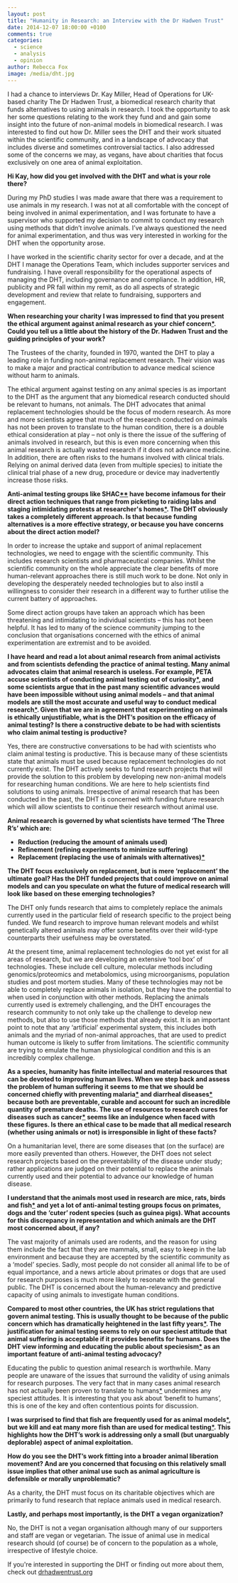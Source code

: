 ```yaml
---
layout: post
title: "Humanity in Research: an Interview with the Dr Hadwen Trust"
date: 2014-12-07 18:00:00 +0100
comments: true
categories: 
  - science
  - analysis
  - opinion
author: Rebecca Fox
image: /media/dht.jpg
---
```

I had a chance to interviews Dr. Kay Miller, Head of Operations for UK-based charity The Dr Hadwen Trust, a biomedical research charity that funds alternatives to using animals in research. I took the opportunity to ask her some questions relating to the work they fund and and gain some insight into the future of non-animal models in biomedical<!--more--> research. I was interested to find out how Dr. Miller sees the DHT and their work situated  within the scientific community, and in a landscape of advocacy that includes diverse and sometimes controversial tactics. I also addressed some of the concerns we may, as vegans, have about charities that focus exclusively on one area of animal exploitation.

**Hi Kay, how did you get involved with the DHT and what is your role there?**
 
During my PhD studies I was made aware that there was a requirement to use animals in my research. I was not at all comfortable with the concept of being involved in animal experimentation, and I was fortunate to have a supervisor who supported my decision to commit to conduct my research using methods that didn’t involve animals.  I’ve always questioned the need for animal experimentation, and thus was very interested in working for the DHT when the opportunity arose.
 
I have worked in the scientific charity sector for over a decade, and at the DHT I manage the Operations Team, which includes supporter services and fundraising. I have overall responsibility for the operational aspects of managing the DHT, including governance and compliance.  In addition, HR, publicity and PR fall within my remit, as do all aspects of strategic development and review that relate to fundraising, supporters and engagement.
 
**When researching your charity I was impressed to find that you present the ethical argument against animal research as your chief concern[*](http://www.drhadwentrust.org "Quote from DHT’s literature: ‘The DHT takes the same ethical approach to experiments on animals as we do to experiments that would harm vulnerable, unconsenting humans: that is, such experiments are wrong in principle, whether or not others may benefit’"). Could you tell us a little about the history of the Dr. Hadwen Trust and the guiding principles of your work?**
 
The Trustees of the charity, founded in 1970, wanted the DHT to play a leading role in funding non-animal replacement research.  Their vision was to make a major and practical contribution to advance medical science without harm to animals.
 
The ethical argument against testing on any animal species is as important to the DHT as the argument that any biomedical research conducted should be relevant to humans, not animals.  The DHT advocates that animal replacement technologies should be the focus of modern research.  As more and more scientists agree that much of the research conducted on animals has not been proven to translate to the human condition, there is a double ethical consideration at play – not only is there the issue of the suffering of animals involved in research, but this is even more concerning when this animal research is actually wasted research if it does not advance medicine. In addition, there are often risks to the humans involved with clinical trials. Relying on animal derived data (even from multiple species) to initiate the clinical trial phase of a new drug, procedure or device may inadvertently increase those risks.
 
**Anti-animal testing groups like SHAC[*](http://www.shac.net/ "Stop Huntington Animal Cruelty")[*](http://en.wikipedia.org/wiki/Stop_Huntingdon_Animal_Cruelty "A more objective view on SHAC from Wikipedia") have become infamous for their direct action techniques that range from picketing to raiding labs and staging intimidating protests at researcher's homes[*](http://www.crimethinc.com/texts/recentfeatures/shac.php "This article discusses the ‘SHAC model’ of direct action"). The DHT obviously takes a completely different approach. Is that because funding alternatives is a more effective strategy, or because you have concerns about the direct action model?**
 
In order to increase the uptake and support of animal replacement technologies, we need to engage with the scientific community.  This includes research scientists and pharmaceutical companies. Whilst the scientific community on the whole appreciate the clear benefits of more human-relevant approaches there is still much work to be done. Not only in developing the desperately needed technologies but to also instil a willingness to consider their research in a different way to further utilise the current battery of approaches.
 
Some direct action groups have taken an approach which has been threatening and intimidating to individual scientists – this has not been helpful.  It has led to many of the science community jumping to the conclusion that organisations concerned with the ethics of animal experimentation are extremist and to be avoided.
 
**I have heard and read a lot about animal research from animal activists and from scientists defending the practice of animal testing. Many animal advocates claim that animal research is useless. For example, PETA accuse scientists of conducting animal testing out of curiosity[*](http://www.peta.org/issues/animals-used-for-experimentation/animal-testing-bad-science/#ixzz3IIVxYgje "From PETA’s website: ‘Most animal experiments are not relevant to human health, they do not contribute meaningfully to medical advances and many are undertaken simply out of curiosity and do not even pretend to hold promise for curing illnesses’"), and some scientists argue that in the past many scientific advances would have been impossible without using animal models – and that animal models are still the most accurate and useful way to conduct medical research[*](http://www.understandinganimalresearch.org.uk/why/human-health  "'Animal research has contributed to many of the medical advances we now take for granted (…) Research in the last few decades has also begun to tackle some of the more difficult medical problems such as heart disease, depression, and newly emerged infections such as HIV, and many cancers (…) many key questions in medical science can probably still only be addressed by studies on animals. These studies offer hope to millions who suffer from serious conditions.’ Drawn from understandinganimalsinresearch.org, a useful resource for finding out more about animal testing with a strong pro-animal research bias"). Given that we are in agreement that experimenting on animals is ethically unjustifiable, what is the DHT’s position on the efficacy of animal testing? Is there a constructive debate to be had with scientists who claim animal testing is productive?**
 
Yes, there are constructive conversations to be had with scientists who claim animal testing is productive.  This is because many of these scientists state that animals must be used because replacement technologies do not currently exist.  The DHT actively seeks to fund research projects that will provide the solution to this problem by developing new non-animal models for researching human conditions.  We are here to help scientists find solutions to using animals.  Irrespective of animal research that has been conducted in the past, the DHT is concerned with funding future research which will allow scientists to continue their research without animal use.
 
 
**Animal research is governed by what scientists have termed ‘The Three R’s’ which are:**
 
- **Reduction (reducing the amount of animals used)**
- **Refinement (refining experiments to minimize suffering)**
- **Replacement (replacing the use of animals with alternatives)[*](http://en.wikipedia.org/wiki/The_Three_Rs_%28animals%29 "Wikipedia article on ‘The Three R’s’")**
 
**The DHT focus exclusively on replacement, but is mere ‘replacement’ the ultimate goal? Has the DHT funded projects that could improve on animal models and can you speculate on what the future of medical research will look like based on these emerging technologies?**
 
The DHT only funds research that aims to completely replace the animals currently used in the particular field of research specific to the project being funded.  We fund research to improve human relevant models and whilst genetically altered animals may offer some benefits over their wild-type counterparts their usefulness may be overstated.
 
At the present time, animal replacement technologies do not yet exist for all areas of research, but we are developing an extensive ‘tool box’ of technologies. These include cell culture, molecular methods including genomics/proteomics and metabolomics, using microorganisms, population studies and post mortem studies. Many of these technologies may not be able to completely replace animals in isolation, but they have the potential to when used in conjunction with other methods.  Replacing the animals currently used is extremely challenging, and the DHT encourages the research community to not only take up the challenge to develop new methods, but also to use those methods that already exist. It is an important point to note that any ‘artificial’ experimental system, this includes both animals and the myriad of non-animal approaches, that are used to predict human outcome is likely to suffer from limitations. The scientific community are trying to emulate the human physiological condition and this is an incredibly complex challenge.
 
**As a species, humanity has finite intellectual and material resources that can be devoted to improving human lives. When we step back and assess the problem of human suffering it seems to me that we should be concerned chiefly with preventing malaria[*](http://www.who.int/gho/malaria/epidemic/deaths/en/ "There were an estimated 627 000 malaria deaths worldwide in 2012, malaria vaccines already exist and with access to mosquito nets many malaria infections can be prevented") and diarrheal diseases[*](http://www.who.int/mediacentre/factsheets/fs310/en/ "The World Health Organisation lists diarrhea in the top ten leading causes of death killing 1.5 million in 2012. Diarrheal diseases are caused by lack of access to clean water") because both are preventable, curable and account for such an incredible quantity of premature deaths. The use of resources to research cures for diseases such as cancer[*](http://scienceogram.org/in-depth/health/ "Scienceogram report that Cancer is (arguably) the most well funded research effort, they compare the spending of the UK government on various medical conditions here") seems like an indulgence when faced with these figures. Is there an ethical case to be made that all medical research (whether using animals or not) is irresponsible in light of these facts?**
 
On a humanitarian level, there are some diseases that (on the surface) are more easily prevented than others. However, the DHT does not select research projects based on the preventability of the disease under study; rather applications are judged on their potential to replace the animals currently used and their potential to advance our knowledge of human disease. 
 
**I understand that the animals most used in research are mice, rats, birds and fish[*](http://en.wikipedia.org/wiki/Animal_testing#mediaviewer/File:Types_of_vertebrates_v2en.png "This handy infographic represents the data on the Wikipedia page for animal testing") and yet a lot of anti-animal testing groups focus on primates, dogs and the ‘cuter’ rodent species (such as guinea pigs). What accounts for this discrepancy in representation and which animals are the DHT most concerned about, if any?**
 
The vast majority of animals used are rodents, and the reason for using them include the fact that they are mammals, small, easy to keep in the lab environment and because they are accepted by the scientific community as a ‘model’ species. Sadly, most people do not consider all animal life to be of equal importance, and a news article about primates or dogs that are used for research purposes is much more likely to resonate with the general public. The DHT is concerned about the human-relevancy and predictive capacity of using animals to investigate human conditions.
 
**Compared to most other countries, the UK has strict regulations that govern animal testing. This is usually thought to be because of the public concern which has dramatically heightened in the last fifty years[*](http://www.aboutanimaltesting.co.uk/local-laws-animal-testing.html "About Animal Testing explains the UK regulations on animal research and suggests the stricter rules are due to public pressure"). The justification for animal testing seems to rely on our speciest attitude that animal suffering is acceptable if it provides benefits for humans. Does the DHT view informing and educating the public about speciesism[*](http://en.wikipedia.org/wiki/Speciesism "Wikipedia article on Specieism") as an important feature of anti-animal testing advocacy?**
 
Educating the public to question animal research is worthwhile.  Many people are unaware of the issues that surround the validity of using animals for research purposes.  The very fact that in many cases animal research has not actually been proven to translate to humans[*](http://www.bmj.com/content/348/bmj.g3387 "This article published May 2014 in the BMJ argues ‘Public acceptance of the use of animals in biomedical research is conditional on it producing benefits for humans. Pandora Pound and Michael Bracken argue that the benefits remain unproved and may divert funds from research that is more relevant to doctors and their patients’") undermines any speciest attitudes. It is interesting that you ask about ‘benefit to humans’, this is one of the key and often contentious points for discussion.
 
**I was surprised to find that fish are frequently used for as animal models[*](http://www.understandinganimalresearch.org.uk/the-animals/numbers-of-animals "Fish were the second most used animal in medical research, after mice, in 2011 in the UK. Understanding Animal Research compliles many animal testing statistics"), but we kill and eat many more fish than are used for medical testing[*](http://www.theguardian.com/commentisfree/cif-green/2010/sep/14/fish-forgotten-victims "Peter Singer quotes a report conducted by Alison Mood which estimates between one trillion and 2.7 trillion fish are killed for human consumption every year. In this article for the Guardian Singer calls them ‘the forgotten victims"). This highlights how the DHT’s work is addressing only a small (but unarguably deplorable) aspect of animal exploitation.**
 
**How do you see the DHT’s work fitting into a broader animal liberation movement? And are you concerned that focusing on this relatively small issue implies that other animal use such as animal agriculture is defensible or morally unproblematic?**
 
As a charity, the DHT must focus on its charitable objectives which are primarily to fund research that replace animals used in medical research. 

**Lastly, and perhaps most importantly, is the DHT a vegan organization?**
 
No, the DHT is not a vegan organisation although many of our supporters and staff are vegan or vegetarian.  The issue of animal use in medical research should (of course) be of concern to the population as a whole, irrespective of lifestyle choice.

<div class="original-appearance">
    If you're interested in supporting the DHT or finding out more about them, check out <a class="external-link" target="_blank" href="http://www.drhadwentrust.org">drhadwentrust.org</a>
</div>
